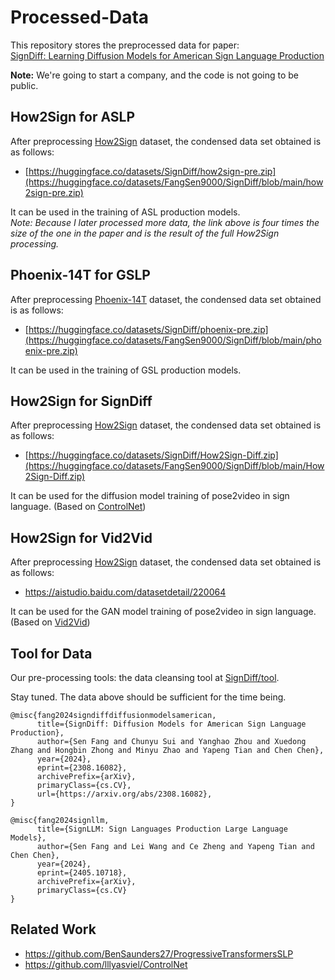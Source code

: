 # Processed-Data

This repository stores the preprocessed data for paper: 
<br>[SignDiff: Learning Diffusion Models for American Sign Language Production](https://arxiv.org/abs/2308.16082)

**Note:** We're going to start a company, and the code is not going to be public.

## How2Sign for ASLP

After preprocessing [How2Sign](https://how2sign.github.io/) dataset, the condensed data set obtained is as follows:

- [https://huggingface.co/datasets/SignDiff/how2sign-pre.zip](https://huggingface.co/datasets/FangSen9000/SignDiff/blob/main/how2sign-pre.zip)

It can be used in the training of ASL production models. 
<br>*Note: Because I later processed more data, the link above is four times the size of the one in the paper and is the result of the full How2Sign processing.*

## Phoenix-14T for GSLP

After preprocessing [Phoenix-14T](https://www-i6.informatik.rwth-aachen.de/~koller/RWTH-PHOENIX-2014-T/) dataset, the condensed data set obtained is as follows:

- [https://huggingface.co/datasets/SignDiff/phoenix-pre.zip](https://huggingface.co/datasets/FangSen9000/SignDiff/blob/main/phoenix-pre.zip)

It can be used in the training of GSL production models.

## How2Sign for SignDiff

After preprocessing [How2Sign](https://how2sign.github.io/) dataset, the condensed data set obtained is as follows:

- [https://huggingface.co/datasets/SignDiff/How2Sign-Diff.zip](https://huggingface.co/datasets/FangSen9000/SignDiff/blob/main/How2Sign-Diff.zip)

It can be used for the diffusion model training of pose2video in sign language. (Based on [ControlNet](https://github.com/lllyasviel/ControlNet/blob/main/docs/train.md))

## How2Sign for Vid2Vid

After preprocessing [How2Sign](https://how2sign.github.io/) dataset, the condensed data set obtained is as follows:

- https://aistudio.baidu.com/datasetdetail/220064

It can be used for the GAN model training of pose2video in sign language. (Based on [Vid2Vid](https://github.com/NVIDIA/vid2vid))

## Tool for Data

Our pre-processing tools: the data cleansing tool at [SignDiff/tool](https://github.com/SignDiff/Processed-Data/tree/main/tools).

Stay tuned. The data above should be sufficient for the time being.

```
@misc{fang2024signdiffdiffusionmodelsamerican,
      title={SignDiff: Diffusion Models for American Sign Language Production}, 
      author={Sen Fang and Chunyu Sui and Yanghao Zhou and Xuedong Zhang and Hongbin Zhong and Minyu Zhao and Yapeng Tian and Chen Chen},
      year={2024},
      eprint={2308.16082},
      archivePrefix={arXiv},
      primaryClass={cs.CV},
      url={https://arxiv.org/abs/2308.16082}, 
}

@misc{fang2024signllm,
      title={SignLLM: Sign Languages Production Large Language Models}, 
      author={Sen Fang and Lei Wang and Ce Zheng and Yapeng Tian and Chen Chen},
      year={2024},
      eprint={2405.10718},
      archivePrefix={arXiv},
      primaryClass={cs.CV}
}
```

## Related Work

- https://github.com/BenSaunders27/ProgressiveTransformersSLP
- https://github.com/lllyasviel/ControlNet
